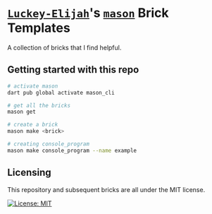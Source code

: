 # [`Luckey-Elijah`][me]'s [`mason`][mason] Brick Templates

A collection of bricks that I find helpful.

## Getting started with this repo

```sh
# activate mason
dart pub global activate mason_cli

# get all the bricks
mason get

# create a brick
mason make <brick>

# creating console_program
mason make console_program --name example
```

## Licensing

This repository and subsequent bricks are all under the MIT license.

[![License: MIT][license_badge]][license_link]


[me]: https://github.com/Luckey-Elijah
[mason]: https://github.com/felangel/mason
[license_badge]: https://img.shields.io/badge/license-MIT-blue.svg
[license_link]: https://opensource.org/licenses/MIT

